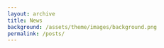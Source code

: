 ```yaml
---
layout: archive
title: News
background: /assets/theme/images/background.png
permalink: /posts/
---
```


<!-- Content here would shop up above your list of posts -->
